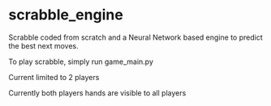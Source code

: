 # scrabble_engine
Scrabble coded from scratch and a Neural Network based engine to predict the best next moves.

To play scrabble, simply run game_main.py

Current limited to 2 players

Currently both players hands are visible to all players
